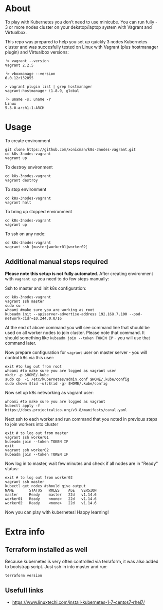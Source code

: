 # About
To play with Kubernetes you don't need to use minicube. You can run fully - 3 or more nodes cluster on your dekstop/laptop system with Vagrant and Virtualbox. 

This repo was prepared to help you set up quickly 3 nodes Kubernetes cluster and was succesfully tested on Linux with Vagrant (plus hostmanager plugin) and Virtualbox versions:

    └> vagrant --version
    Vagrant 2.2.5

    └> vboxmanage --version
    6.0.12r132055
    
    > vagrant plugin list | grep hostmanager
    vagrant-hostmanager (1.8.9, global
        
    └> uname -s; uname -r
    Linux
    5.3.0-arch1-1-ARCH

# Usage

To create environment

    git clone https://github.com/xonicman/k8s-3nodes-vagrant.git 
    cd k8s-3nodes-vagrant
    vagrant up

To destroy environment
    
    cd k8s-3nodes-vagrant
    vagrant destroy
    
To stop environment

    cd k8s-3nodes-vagrant
    vagrant halt

To bring up stopped environment

    cd k8s-3nodes-vagrant
    vagrant up

To ssh on any node:

    cd k8s-3nodes-vagrant
    vagrant ssh [master|worker01|worker02]
     
    
## Additional manual steps required
**Please note this setup is not fully automated**.
After creating environment with `vagrant up` you need
to do few steps manually:

Ssh to master and init k8s configuration:

    cd k8s-3nodes-vagrant
    vagrant ssh master
    sudo su -
    whoami #make sure you are working as root
    kubeadm init --apiserver-advertise-address 192.168.7.100 --pod-network-cidr=10.244.0.0/16
 
At the end of above command you will see command line that should be used 
 on all worker nodes to join cluster. Please note that command. It should 
 something like `kubeadm join --token TOKEN IP` - you will use that command later.
 
Now prepare configuration for `vagrant` user on master server - you
will control k8s via this user:

    exit #to log out from root
    whoami #to make sure you are logged as vagrant user
    mkdir -p $HOME/.kube
    sudo cp  -i /etc/kubernetes/admin.conf $HOME/.kube/config
    sudo chown $(id -u):$(id -g) $HOME/.kube/config
    
Now set up k8s networking as vagrant user:

    whoami #to make sure you are logged as vagrant
    kubectl apply -f https://docs.projectcalico.org/v3.8/manifests/canal.yaml

Next ssh to each worker and run command that you noted in previous steps to join workers into cluster

    exit # to log out from master
    vagrant ssh worker01
    kubeadm join --token TOKEN IP
    exit
    vagrant ssh worker02
    kubeadm join --token TOKEN IP
    
Now log in to master, wait few minutes and check if all nodes are in "Ready" status:

    exit # to log out from worker02
    vagrant ssh master
    kubectl get nodes #should give output
    NAME       STATUS   ROLES    AGE   VERSION
    master     Ready    master   22d   v1.14.6
    worker01   Ready    <none>   22d   v1.14.6
    worker02   Ready    <none>   22d   v1.14.6

     
Now you can play with kubernetes! Happy learning!
     
# Extra info
 
## Terraform installed as well
Because kubernetes is very often controlled via terraform, it was also added to bootstrap script. Just ssh in into master and run:

    terraform version

## Usefull links
* https://www.linuxtechi.com/install-kubernetes-1-7-centos7-rhel7/
